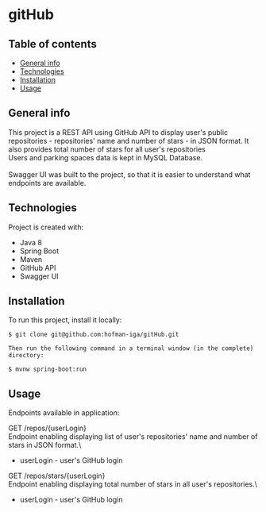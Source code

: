 # gitHub
## Table of contents
* [General info](#general-info)
* [Technologies](#technologies)
* [Installation](#installation)
* [Usage](#usage)

## General info
This project is a REST API using GitHub API to display user's public repositories - repositories' name and number of stars - in JSON format. It also provides total number of stars for all user's repositories\
Users and parking spaces data is kept in MySQL Database.\
\
Swagger UI was built to the project, so that it is easier to understand what endpoints are available.
  
## Technologies
Project is created with:
* Java 8
* Spring Boot
* Maven
* GitHub API
* Swagger UI
	
## Installation
To run this project, install it locally:

```
$ git clone git@github.com:hofman-iga/gitHub.git

Then run the following command in a terminal window (in the complete) directory:

$ mvnw spring-boot:run

```

## Usage

Endpoints available in application: 

GET
/repos/{userLogin} \
Endpoint enabling displaying list of user's repositories' name and number of stars in JSON format.\
  - userLogin - user's GitHub login

GET
/repos/stars/{userLogin} \
Endpoint enabling displaying total number of stars in all user's repositories.\
  - userLogin - user's GitHub login
